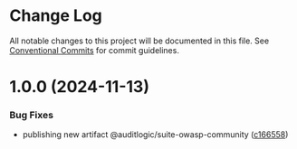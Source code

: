 # Change Log

All notable changes to this project will be documented in this file.
See [Conventional Commits](https://conventionalcommits.org) for commit guidelines.

# 1.0.0 (2024-11-13)


### Bug Fixes

* publishing new artifact @auditlogic/suite-owasp-community ([c166558](https://github.com/auditlogic/suite/commit/c1665584c0b616d9eaa7e3825cd8ac1367f32aa0))
